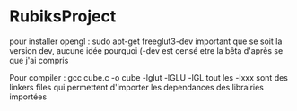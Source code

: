 # RubiksProject
pour installer opengl : 
sudo apt-get freeglut3-dev
important que se soit la version dev, aucune idée pourquoi (-dev est censé etre la bêta d'après se que j'ai compris


Pour compiler : 
gcc cube.c -o cube -lglut -lGLU -lGL
tout les -lxxx sont des linkers files qui permettent d'importer les dependances des librairies importées
